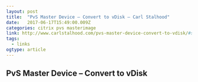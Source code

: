 ```yaml
---
layout: post 
title:  "PvS Master Device – Convert to vDisk – Carl Stalhood" 
date:   2017-06-17T15:49:00.009Z 
categories: citrix pvs masterimage
link: http://www.carlstalhood.com/pvs-master-device-convert-to-vdisk/#seal 
tags:
  - links
ogtype: article 
---
```


## PvS Master Device – Convert to vDisk

